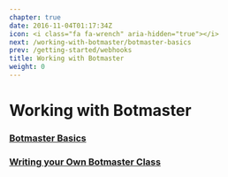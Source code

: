 ```yaml
---
chapter: true
date: 2016-11-04T01:17:34Z
icon: <i class="fa fa-wrench" aria-hidden="true"></i>
next: /working-with-botmaster/botmaster-basics
prev: /getting-started/webhooks
title: Working with Botmaster
weight: 0
---
```


# Working with Botmaster

### [Botmaster Basics](botmaster-basics)
### [Writing your Own Botmaster Class](writing-your-own-bot-class)
